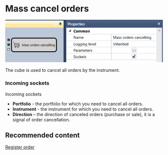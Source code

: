 # Mass cancel orders

![Designer Mass Cancellations 00](../images/Designer_Mass_Cancellations_00.png)

The cube is used to cancel all orders by the instrument.

### Incoming sockets

Incoming sockets

- **Portfolio** \- the portfolio for which you need to cancel all orders.
- **Instrument** \- the instrument for which you need to cancel all orders.
- **Direction** – the direction of canceled orders (purchase or sale), it is a signal of order cancellation.

## Recommended content

[Register order](Designer_Position_opening.md)
